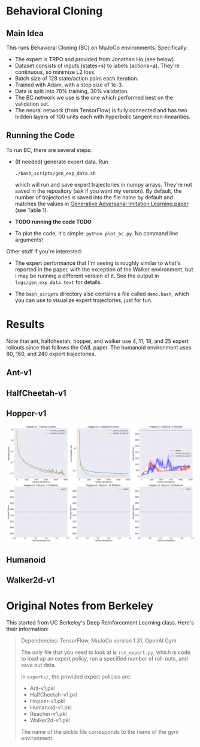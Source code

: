 # Behavioral Cloning

## Main Idea

This runs Behavioral Cloning (BC) on MuJoCo environments. Specifically:

- The expert is TRPO and provided from Jonathan Ho (see below).
- Dataset consists of inputs (states=s) to labels (actions=a). They're
  continuous, so minimize L2 loss.
- Batch size of 128 state/action pairs each iteration.
- Trained with Adam, with a step size of 1e-3.
- Data is split into 70% training, 30% validation.
- The BC network we use is the one which performed best on the validation set.
- The neural network (from TensorFlow) is fully connected and has two hidden
  layers of 100 units each with hyperbolic tangent non-linearities.


## Running the Code

To run BC, there are several steps:

- (If needed) generate expert data. Run

  ```
  ./bash_scripts/gen_exp_data.sh
  ```

  which will run and save expert trajectories in numpy arrays. They're not saved
  in the repository (ask if you want my version). By default, the number of
  trajectories is saved into the file name by default and matches the values in
  [Generative Adversarial Imitation Learning paper][1] (see Table 1). 
  
- **TODO running the code TODO**

- To plot the code, it's simple: `python plot_bc.py`. No command line arguments!


Other stuff if you're interested:

- The expert performance that I'm seeing is roughly similar to what's reported
  in the paper, with the exception of the Walker environment, but I may be
  running a different version of it. See the output in `logs/gen_exp_data.text`
  for details.

- The `bash_scripts` directory also contains a file called `demo.bash`, which
  you can use to visualize expert trajectories, just for fun.


# Results

Note that ant, halfcheetah, hopper, and walker use 4, 11, 18, and 25 expert
rollouts since that follows the GAIL paper. The humanoid environment uses 80,
160, and 240 expert trajectories.

## Ant-v1

## HalfCheetah-v1

## Hopper-v1

![hopper](figures/Hopper-v1.png?raw=true)

## Humanoid

## Walker2d-v1



# Original Notes from Berkeley

This started from UC Berkeley's Deep Reinforcement Learning class. Here's their
information:

> Dependencies: TensorFlow, MuJoCo version 1.31, OpenAI Gym
> 
> The only file that you need to look at is `run_expert.py`, which is code to
> load up an expert policy, run a specified number of roll-outs, and save out
> data.
> 
> In `experts/`, the provided expert policies are:
> * Ant-v1.pkl
> * HalfCheetah-v1.pkl
> * Hopper-v1.pkl
> * Humanoid-v1.pkl
> * Reacher-v1.pkl
> * Walker2d-v1.pkl
> 
> The name of the pickle file corresponds to the name of the gym environment.

[1]:https://arxiv.org/abs/1606.03476
